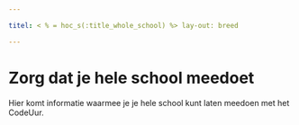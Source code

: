 ```yaml
---

titel: < % = hoc_s(:title_whole_school) %> lay-out: breed

---
```


# Zorg dat je hele school meedoet

Hier komt informatie waarmee je je hele school kunt laten meedoen met het CodeUur.